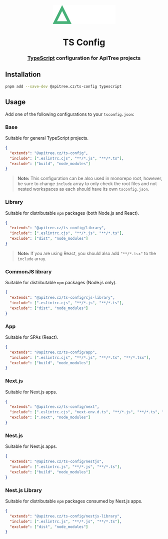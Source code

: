 <div align="center">

<a href="https://github.com/ApiTreeCZ">
<img alt="ApiTree s.r.o." src="https://raw.githubusercontent.com/ApiTreeCZ/toolbox/refs/heads/develop/public/apitree.png?v=2025-01-28" width="201" />
</a>

# TS Config

### [TypeScript](https://typescriptlang.org) configuration for ApiTree projects

</div>

## Installation

```bash
pnpm add --save-dev @apitree.cz/ts-config typescript
```

## Usage

Add one of the following configurations to your `tsconfig.json`:

### Base

Suitable for general TypeScript projects.

```json
{
  "extends": "@apitree.cz/ts-config",
  "include": [".eslintrc.cjs", "**/*.js", "**/*.ts"],
  "exclude": ["build", "node_modules"]
}
```

> **Note:** This configuration can be also used in monorepo root, however, be sure to change `include` array to only
> check the root files and not nested workspaces as each should have its own `tsconfig.json`.

### Library

Suitable for distributable `npm` packages (both Node.js and React).

```json
{
  "extends": "@apitree.cz/ts-config/library",
  "include": [".eslintrc.cjs", "**/*.js", "**/*.ts"],
  "exclude": ["dist", "node_modules"]
}
```

> **Note:** If you are using React, you should also add `"**/*.tsx"` to the `include` array.

### CommonJS library

Suitable for distributable `npm` packages (Node.js only).

```json
{
  "extends": "@apitree.cz/ts-config/cjs-library",
  "include": [".eslintrc.cjs", "**/*.js", "**/*.ts"],
  "exclude": ["dist", "node_modules"]
}
```

### App

Suitable for SPAs (React).

```json
{
  "extends": "@apitree.cz/ts-config/app",
  "include": [".eslintrc.cjs", "**/*.js", "**/*.ts", "**/*.tsx"],
  "exclude": ["build", "node_modules"]
}
```

### Next.js

Suitable for Next.js apps.

```json
{
  "extends": "@apitree.cz/ts-config/next",
  "include": [".eslintrc.cjs", "next-env.d.ts", "**/*.js", "**/*.ts", "**/*.tsx"],
  "exclude": [".next", "node_modules"]
}
```

### Nest.js

Suitable for Nest.js apps.

```json
{
  "extends": "@apitree.cz/ts-config/nestjs",
  "include": [".eslintrc.js", "**/*.js", "**/*.ts"],
  "exclude": ["build", "node_modules"]
}
```

### Nest.js Library

Suitable for distributable `npm` packages consumed by Nest.js apps.

```json
{
  "extends": "@apitree.cz/ts-config/nestjs-library",
  "include": [".eslintrc.js", "**/*.js", "**/*.ts"],
  "exclude": ["dist", "node_modules"]
}
```
